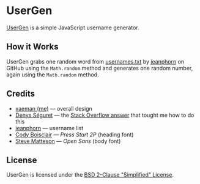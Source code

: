 # UserGen
[UserGen](https://xaeman.github.io/usergen) is a simple JavaScript username generator.

## How it Works
UserGen grabs one random word from [usernames.txt](https://github.com/jeanphorn/wordlist/blob/master/usernames.txt) by [jeanphorn](https://github.com/jeanphorn) on GitHub using the `Math.random` method and generates one random number, again using the `Math.random` method.

## Credits
- [xaeman (me)](https://github.com/xaeman) — overall design
- [Denys Séguret](https://dystroy.org) — the [Stack Overflow answer](https://stackoverflow.com/a/13237436/13379432) that tought me how to do this
- [jeanphorn](https://github.com/jeanphorn) — username list
- [Cody Boisclair](http://zone38.net) — *Press Start 2P* (heading font)
- [Steve Matteson](https://www.monotype.com/studio/steve-matteson) — *Open Sans* (body font)

## License
UserGen is licensed under the [BSD 2-Clause "Simplified" License](LICENSE).
